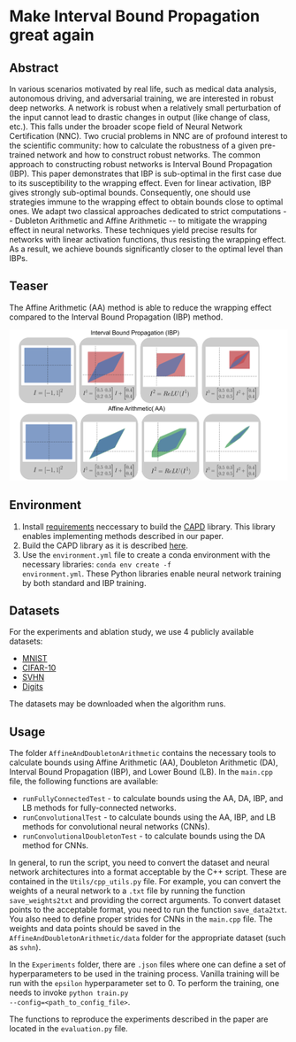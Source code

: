 # Make Interval Bound Propagation great again

## Abstract
In various scenarios motivated by real life, such as medical data analysis, autonomous driving, and adversarial training, we are interested in robust deep networks. A network is robust when a relatively small perturbation of the input cannot lead to drastic changes in output (like change of class, etc.). This falls under the broader scope field of Neural Network Certification (NNC).
Two crucial problems in NNC are of profound interest to the scientific community: how to calculate the robustness of a given pre-trained network and how to construct robust networks. The common approach to constructing robust networks is Interval Bound Propagation (IBP). 
This paper demonstrates that IBP is sub-optimal in the first case due to its susceptibility to the wrapping effect. Even for linear activation, IBP gives strongly sub-optimal bounds. Consequently, one should use strategies immune to the wrapping effect to obtain bounds close to optimal ones. We adapt two classical approaches dedicated to strict computations -- Dubleton Arithmetic and Affine Arithmetic -- to mitigate the wrapping effect in neural networks. These techniques yield precise results for networks with linear activation functions, thus resisting the wrapping effect. As a result, we achieve bounds significantly closer to the optimal level than IBPs.

## Teaser
The Affine Arithmetic (AA) method is able to reduce the wrapping effect compared to the Interval Bound Propagation (IBP) method.

![Working scheme of the AA and IBP methods](./teaser.png)

## Environment
1. Install [requirements](http://capd.ii.uj.edu.pl/html/capd_requirements.html) neccessary to build the [CAPD](https://github.com/CAPDGroup/CAPD) library. This library enables implementing methods described in our paper. 
2. Build the CAPD library as it is described [here](https://github.com/CAPDGroup/CAPD).
3. Use the <code>environment.yml</code> file to create a conda environment with the necessary libraries: <code>conda env create -f environment.yml</code>. These Python libraries enable neural network training by both standard and IBP training.

## Datasets
For the experiments and ablation study, we use 4 publicly available datasets:
* [MNIST](https://pytorch.org/vision/stable/generated/torchvision.datasets.MNIST.html)
* [CIFAR-10](https://pytorch.org/vision/stable/generated/torchvision.datasets.CIFAR10.html) 
* [SVHN](https://pytorch.org/vision/main/generated/torchvision.datasets.SVHN.html)
* [Digits](https://scikit-learn.org/stable/auto_examples/datasets/plot_digits_last_image.html)


The datasets may be downloaded when the algorithm runs.

## Usage
The folder <code>AffineAndDoubletonArithmetic</code> contains the necessary tools to calculate bounds using Affine Arithmetic (AA), Doubleton Arithmetic (DA), Interval Bound Propagation (IBP), and Lower Bound (LB). In the <code>main.cpp</code> file, the following functions are available:
* <code>runFullyConnectedTest</code> - to calculate bounds using the AA, DA, IBP, and LB methods for fully-connected networks.
* <code>runConvolutionalTest</code> - to calculate bounds using the AA, IBP, and LB methods for convolutional neural networks (CNNs).
* <code>runConvolutionalDoubletonTest</code> - to calculate bounds using the DA method for CNNs.

In general, to run the script, you need to convert the dataset and neural network architectures into a format acceptable by the C++ script. These are contained in the <code>Utils/cpp_utils.py</code> file. For example, you can convert the weights of a neural network to a <code>.txt</code> file by running the function <code>save_weights2txt</code> and providing the correct arguments. To convert dataset points to the acceptable format, you need to run the function <code>save_data2txt</code>. You also need to define proper strides for CNNs in the <code>main.cpp</code> file. The weights and data points should be saved in the <code>AffineAndDoubletonArithmetic/data</code> folder for the appropriate dataset (such as <code>svhn</code>).

In the <code>Experiments</code> folder, there are <code>.json</code> files where one can define a set of hyperparameters to be used in the training process. Vanilla training will be run with the <code>epsilon</code> hyperparameter set to 0. To perform the training, one needs to invoke <code>python train.py --config=<path_to_config_file></code>.

The functions to reproduce the experiments described in the paper are located in the <code>evaluation.py</code> file.
